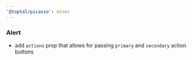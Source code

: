 ```yaml
---
'@toptal/picasso': minor
---
```


### Alert

- add `actions` prop that allows for passing `primary` and `secondary` action buttons
